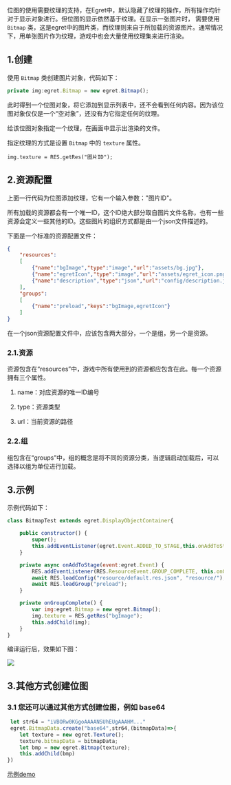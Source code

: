 
位图的使用需要纹理的支持，在Egret中，默认隐藏了纹理的操作，所有操作均针对于显示对象进行。但位图的显示依然基于纹理。在显示一张图片时， 需要使用 `Bitmap` 类，这是egret中的图片类，而纹理则来自于所加载的资源图片。通常情况下，用单张图片作为纹理，游戏中也会大量使用纹理集来进行渲染。

## 1.创建
使用 `Bitmap` 类创建图片对象，代码如下：

```javascript
private img:egret.Bitmap = new egret.Bitmap();
```

此时得到一个位图对象，将它添加到显示列表中，还不会看到任何内容。因为该位图对象仅仅是一个“空对象”，还没有为它指定任何的纹理。

给该位图对象指定一个纹理，在画面中显示出渲染的文件。

指定纹理的方式是设置 `Bitmap` 中的 `texture` 属性。

```
img.texture = RES.getRes("图片ID");
```

## 2.资源配置
上面一行代码为位图添加纹理，它有一个输入参数："图片ID"。

所有加载的资源都会有一个唯一ID，这个ID绝大部分取自图片文件名称，也有一些资源会定义一些其他的ID。这些图片的组织方式都是由一个json文件描述的。

下面是一个标准的资源配置文件：

```json
{
    "resources":
    [
        {"name":"bgImage","type":"image","url":"assets/bg.jpg"},
        {"name":"egretIcon","type":"image","url":"assets/egret_icon.png"},
        {"name":"description","type":"json","url":"config/description.json"}
    ],
    "groups":
    [
        {"name":"preload","keys":"bgImage,egretIcon"}
    ]
}
```

在一个json资源配置文件中，应该包含两大部分，一个是组，另一个是资源。

### 2.1.资源

资源包含在“resources”中，游戏中所有使用到的资源都应包含在此。每一个资源拥有三个属性。

1. name：对应资源的唯一ID编号

2. type：资源类型

3. url：当前资源的路径

### 2.2.组

组包含在“groups”中，组的概念是将不同的资源分类，当逻辑启动加载后，可以选择以组为单位进行加载。 

## 3.示例

示例代码如下：

```javascript
class BitmapTest extends egret.DisplayObjectContainer{

    public constructor() {
        super();
        this.addEventListener(egret.Event.ADDED_TO_STAGE,this.onAddToStage,this);
    }

    private async onAddToStage(event:egret.Event) {
        RES.addEventListener(RES.ResourceEvent.GROUP_COMPLETE, this.onGroupComplete, this);
        await RES.loadConfig("resource/default.res.json", "resource/");
        await RES.loadGroup("preload");
    }

    private onGroupComplete() {
        var img:egret.Bitmap = new egret.Bitmap();
        img.texture = RES.getRes("bgImage");
        this.addChild(img);
    }
}
```

编译运行后，效果如下图：

![](56614ea87fa1a.jpg)


## 3.其他方式创建位图
### 3.1 您还可以通过其他方式创建位图，例如 base64
```javascript
 let str64 = "iVBORw0KGgoAAAANSUhEUgAAAHM..."
 egret.BitmapData.create("base64",str64,(bitmapData)=>{
    let texture = new egret.Texture();
    texture.bitmapData = bitmapData;
    let bmp = new egret.Bitmap(texture);
    this.addChild(bmp)
})
```
[示例demo](http://tool.egret-labs.org/DocZip/engine/core/display/base64Demo.zip)


